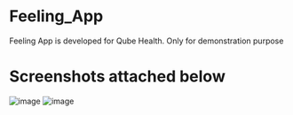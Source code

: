 # Feeling_App
 Feeling App is developed for Qube Health. Only for demonstration purpose

# Screenshots attached below
![image](https://github.com/sau2019/Feeling_App/Screenshot_20220503-043437.jpg)
![image](https://github.com/sau2019/Feeling_App/Screenshot_20220503-043450.jpg)
